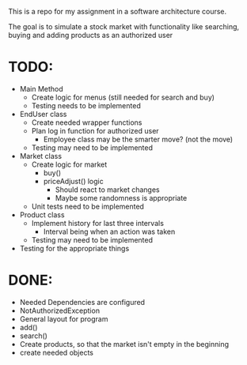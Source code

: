 This is a repo for my assignment in a software architecture course.

The goal is to simulate a stock market with functionality like searching, buying and adding products
as an authorized user

# TODO:

- Main Method
  - Create logic for menus (still needed for search and buy)
  - Testing needs to be implemented
- EndUser class
  - Create needed wrapper functions
  - Plan log in function for authorized user
    - Employee class may be the smarter move? (not the move)
  - Testing may need to be implemented
- Market class
  - Create logic for market 
    - buy()
    - priceAdjust() logic
      - Should react to market changes
      - Maybe some randomness is appropriate
  - Unit tests need to be implemented
- Product class
  - Implement history for last three intervals
    - Interval being when an action was taken
  - Testing may need to be implemented
- Testing for the appropriate things

# DONE:

- Needed Dependencies are configured
- NotAuthorizedException
- General layout for program
- add()
- search()
- Create products, so that the market isn't empty in the beginning
- create needed objects
